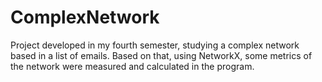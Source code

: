 # ComplexNetwork
Project developed in my fourth semester, studying a complex network based in a list of emails. Based on that, using NetworkX, some metrics of the network were measured and calculated in the program.
